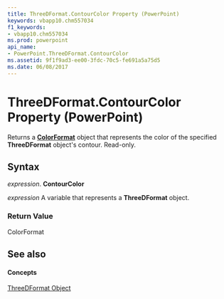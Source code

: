 ```yaml
---
title: ThreeDFormat.ContourColor Property (PowerPoint)
keywords: vbapp10.chm557034
f1_keywords:
- vbapp10.chm557034
ms.prod: powerpoint
api_name:
- PowerPoint.ThreeDFormat.ContourColor
ms.assetid: 9f1f9ad3-ee00-3fdc-70c5-fe691a5a75d5
ms.date: 06/08/2017
---
```



# ThreeDFormat.ContourColor Property (PowerPoint)

Returns a **[ColorFormat](colorformat-object-powerpoint.md)** object that represents the color of the specified **ThreeDFormat** object's contour. Read-only.


## Syntax

 _expression_. **ContourColor**

 _expression_ A variable that represents a **ThreeDFormat** object.


### Return Value

ColorFormat


## See also


#### Concepts


[ThreeDFormat Object](threedformat-object-powerpoint.md)

